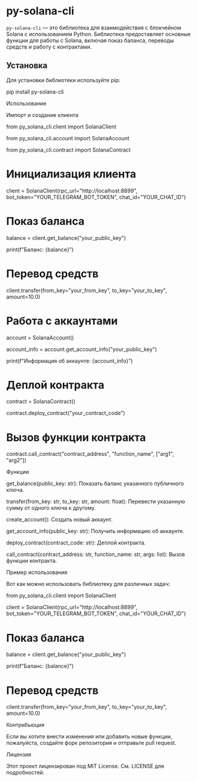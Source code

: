 # py-solana-cli

`py-solana-cli` — это библиотека для взаимодействия с блокчейном Solana с использованием Python. Библиотека предоставляет основные функции для работы с Solana, включая показ баланса, переводы средств и работу с контрактами.

## Установка

Для установки библиотеки используйте pip:

pip install py-solana-cli

Использование

Импорт и создание клиента

from py_solana_cli.client import SolanaClient

from py_solana_cli.account import SolanaAccount

from py_solana_cli.contract import SolanaContract

# Инициализация клиента

client = SolanaClient(rpc_url="http://localhost:8899", bot_token="YOUR_TELEGRAM_BOT_TOKEN", chat_id="YOUR_CHAT_ID")

# Показ баланса

balance = client.get_balance("your_public_key")

print(f"Баланс: {balance}")

# Перевод средств

client.transfer(from_key="your_from_key", to_key="your_to_key", amount=10.0)

# Работа с аккаунтами

account = SolanaAccount()

account_info = account.get_account_info("your_public_key")

print(f"Информация об аккаунте: {account_info}")

# Деплой контракта

contract = SolanaContract()

contract.deploy_contract("your_contract_code")

# Вызов функции контракта

contract.call_contract("contract_address", "function_name", ["arg1", "arg2"])

Функции

get_balance(public_key: str): Показать баланс указанного публичного ключа.

transfer(from_key: str, to_key: str, amount: float): Перевести указанную сумму от одного ключа к другому.

create_account(): Создать новый аккаунт.

get_account_info(public_key: str): Получить информацию об аккаунте.

deploy_contract(contract_code: str): Деплой контракта.

call_contract(contract_address: str, function_name: str, args: list): Вызов функции контракта.

Пример использования

Вот как можно использовать библиотеку для различных задач:

from py_solana_cli.client import SolanaClient

client = SolanaClient(rpc_url="http://localhost:8899", bot_token="YOUR_TELEGRAM_BOT_TOKEN", chat_id="YOUR_CHAT_ID")

# Показ баланса

balance = client.get_balance("your_public_key")

print(f"Баланс: {balance}")

# Перевод средств

client.transfer(from_key="your_from_key", to_key="your_to_key", amount=10.0)

Контрибьюция

Если вы хотите внести изменения или добавить новые функции, пожалуйста, создайте форк репозитория и отправьте pull request.

Лицензия

Этот проект лицензирован под MIT License. См. LICENSE для подробностей.
